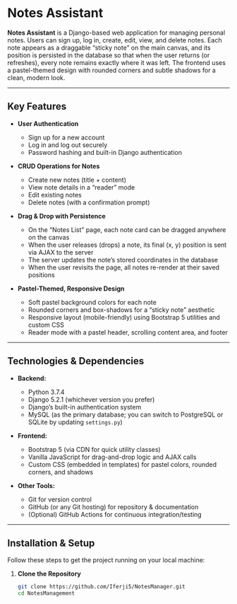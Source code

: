 # Notes Assistant

**Notes Assistant** is a Django-based web application for managing personal notes. Users can sign up, log in, create, edit, view, and delete notes. Each note appears as a draggable “sticky note” on the main canvas, and its position is persisted in the database so that when the user returns (or refreshes), every note remains exactly where it was left. The frontend uses a pastel-themed design with rounded corners and subtle shadows for a clean, modern look.

---

## Key Features

- **User Authentication**  
  - Sign up for a new account  
  - Log in and log out securely  
  - Password hashing and built-in Django authentication

- **CRUD Operations for Notes**  
  - Create new notes (title + content)  
  - View note details in a “reader” mode  
  - Edit existing notes  
  - Delete notes (with a confirmation prompt)

- **Drag & Drop with Persistence**  
  - On the “Notes List” page, each note card can be dragged anywhere on the canvas  
  - When the user releases (drops) a note, its final (x, y) position is sent via AJAX to the server  
  - The server updates the note’s stored coordinates in the database  
  - When the user revisits the page, all notes re-render at their saved positions

- **Pastel-Themed, Responsive Design**  
  - Soft pastel background colors for each note  
  - Rounded corners and box-shadows for a “sticky note” aesthetic  
  - Responsive layout (mobile-friendly) using Bootstrap 5 utilities and custom CSS  
  - Reader mode with a pastel header, scrolling content area, and footer

---

## Technologies & Dependencies

- **Backend:**  
  - Python 3.7.4 
  - Django 5.2.1 (whichever version you prefer)  
  - Django’s built-in authentication system  
  - MySQL (as the primary database; you can switch to PostgreSQL or SQLite by updating `settings.py`)  

- **Frontend:**  
  - Bootstrap 5 (via CDN for quick utility classes)  
  - Vanilla JavaScript for drag-and-drop logic and AJAX calls  
  - Custom CSS (embedded in templates) for pastel colors, rounded corners, and shadows  

- **Other Tools:**  
  - Git for version control  
  - GitHub (or any Git hosting) for repository & documentation  
  - (Optional) GitHub Actions for continuous integration/testing  

---

## Installation & Setup

Follow these steps to get the project running on your local machine:

1. **Clone the Repository**  
   ```bash
   git clone https://github.com/Iferji5/NotesManager.git
   cd NotesManagement
